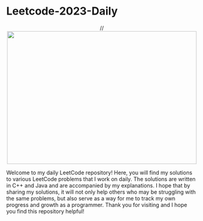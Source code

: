 # Leetcode-2023-Daily
<p align="center">
//<img align=center width=500 height=350 src="https://miro.medium.com/max/1400/1*vJjJ3Mdok6Rvxx85IIRqBQ.gif" />

Welcome to my daily LeetCode repository! Here, you will find my
solutions to various LeetCode problems that I work on daily. The
solutions are written in C++ and Java and are accompanied by my
explanations. I hope that by sharing my solutions, it will not only
help others who may be struggling with the same problems, but also
serve as a way for me to track my own progress and growth as a
programmer. Thank you for visiting and I hope you find this repository
helpful!
</p>
